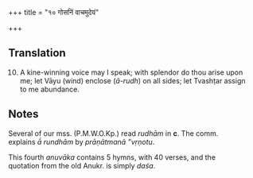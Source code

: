 +++
title = "१० गोसनिं वाचमुदेयं"

+++
## Translation
10. A kine-winning voice may I speak; with splendor do thou arise upon  
me; let Vāyu (wind) enclose (*ā-rudh*) on all sides; let Tvashṭar assign  
to me abundance.

## Notes
Several of our mss. (P.M.W.O.Kp.) read *rudhām* in **c**. The comm.  
explains *ā́ rundhām* by *prāṇātmanā ”vṛṇotu*.  
  
This fourth *anuvāka* contains 5 hymns, with 40 verses, and the  
quotation from the old Anukr. is simply *daśa*.
